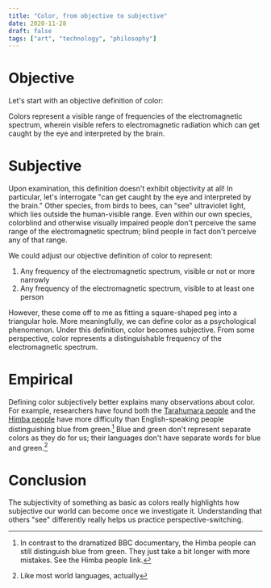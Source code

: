 ```yaml
---
title: "Color, from objective to subjective"
date: 2020-11-28
draft: false
tags: ["art", "technology", "philosophy"]
---
```

# Objective
Let's start with an objective definition of color:

Colors represent a visible range of frequencies of the electromagnetic spectrum, wherein visible refers to electromagnetic radiation which can get caught by the eye and interpreted by the brain.
# Subjective
Upon examination, this definition doesn't exhibit objectivity at all! In particular, let's interrogate "can get caught by the eye and interpreted by the brain." Other species, from birds to bees, can "see" ultraviolet light, which lies outside the human-visible range. Even within our own species, colorblind and otherwise visually impaired people don't perceive the same range of the electromagnetic spectrum; blind people in fact don't perceive any of that range.

We could adjust our objective definition of color to represent:
1. Any frequency of the electromagnetic spectrum, visible or not
or more narrowly
2. Any frequency of the electromagnetic spectrum, visible to at least one person

However, these come off to me as fitting a square-shaped peg into a triangular hole. More meaningfully, we can define color as a psychological phenomenon. Under this definition, color becomes subjective. From some perspective, color represents a distinguishable frequency of the electromagnetic spectrum.
# Empirical
Defining color subjectively better explains many observations about color. For example, researchers have found both the [Tarahumara people](https://www.wired.com/2012/06/the-crayola-fication-of-the-world-how-we-gave-colors-names-and-it-messed-with-our-brains-part-ii/) and the [Himba people](https://languagelog.ldc.upenn.edu/nll/?p=18237) have more difficulty than English-speaking people distinguishing blue from green.[^1] Blue and green don't represent separate colors as they do for us; their languages don't have separate words for blue and green.[^2] 
[^1]: In contrast to the dramatized BBC documentary, the Himba people can still distinguish blue from green. They just take a bit longer with more mistakes. See the Himba people link.
[^2]: Like most world languages, actually
# Conclusion
The subjectivity of something as basic as colors really highlights how subjective our world can become once we investigate it. Understanding that others "see" differently really helps us practice perspective-switching.
